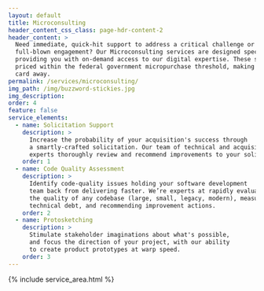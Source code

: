 ```yaml
---
layout: default
title: Microconsulting
header_content_css_class: page-hdr-content-2
header_content: >
  Need immediate, quick-hit support to address a critical challenge or question that doesn't require a
  full-blown engagement? Our Microconsulting services are designed specifically for that purpose,
  providing you with on-demand access to our digital expertise. These services are conveniently
  priced within the federal government micropurchase threshold, making us just a swipe of a credit
  card away.
permalink: /services/microconsulting/
img_path: /img/buzzword-stickies.jpg
img_description:
order: 4
feature: false
service_elements:
  - name: Solicitation Support
    description: >
      Increase the probability of your acquisition's success through
      a smartly-crafted solicitation. Our team of technical and acquisition
      experts thoroughly review and recommend improvements to your solicitation package.
    order: 1
  - name: Code Quality Assessment
    description: >
      Identify code-quality issues holding your software development
      team back from delivering faster. We’re experts at rapidly evaluating
      the quality of any codebase (large, small, legacy, modern), measuring
      technical debt, and recommending improvement actions.
    order: 2
  - name: Protosketching
    description: >
      Stimulate stakeholder imaginations about what's possible,
      and focus the direction of your project, with our ability
      to create product prototypes at warp speed.
    order: 3
---
```


{% include service_area.html %}
